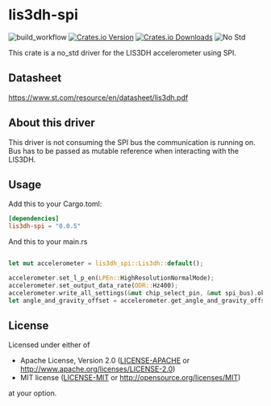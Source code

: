 # lis3dh-spi
![build_workflow](https://github.com/robhany/lis3dh-spi/actions/workflows/rust.yml/badge.svg)
[![Crates.io Version][crates-io-badge]][crates-io]
[![Crates.io Downloads][crates-io-download-badge]][crates-io-download]
![No Std][no-std-badge]


This crate is a no_std driver for the LIS3DH accelerometer using SPI.

## Datasheet

https://www.st.com/resource/en/datasheet/lis3dh.pdf


## About this driver
This driver is not consuming the SPI bus the communication is running on.
Bus has to be passed as mutable reference when interacting with the LIS3DH.  
## Usage
Add this to your Cargo.toml:

```toml
[dependencies]
lis3dh-spi = "0.0.5"
```

And this to your main.rs

```rust

let mut accelerometer = lis3dh_spi::Lis3dh::default();

accelerometer.set_l_p_en(LPEn::HighResolutionNormalMode);
accelerometer.set_output_data_rate(ODR::Hz400);
accelerometer.write_all_settings(&mut chip_select_pin, &mut spi_bus).ok();
let angle_and_gravity_offset = accelerometer.get_angle_and_gravity_offset(&mut chip_select_pin, &mut spi_bus).ok();

```

## License

Licensed under either of

- Apache License, Version 2.0 ([LICENSE-APACHE](LICENSE-APACHE) or
  http://www.apache.org/licenses/LICENSE-2.0)
- MIT license ([LICENSE-MIT](LICENSE-MIT) or http://opensource.org/licenses/MIT)

at your option.

<!-- Badges -->
[crates-io]: https://crates.io/crates/lis3dh-spi
[crates-io-badge]: https://img.shields.io/crates/v/lis3dh-spi.svg?maxAge=3600
[crates-io-download]: https://crates.io/crates/lis3dh-spi
[crates-io-download-badge]: https://img.shields.io/crates/d/lis3dh-spi.svg?maxAge=3600
[no-std-badge]: https://img.shields.io/badge/no__std-yes-blue

